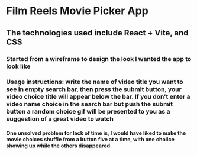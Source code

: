# Film Reels Movie Picker App
## The technologies used include React + Vite, and CSS
### Started from a wireframe to design the look I wanted the app to look like
### Usage instructions: write the name of video title you want to see in empty search bar, then press the submit button, your video choice title will appear below the bar. If you don't enter a video name choice in the search bar but push the submit button a random choice gif will be presented to you as a suggestion of a great video to watch
#### One unsolved problem for lack of time is, I would have liked to make the movie choices shuffle from a button five at a time, with one choiice showing up while the others disappeared

